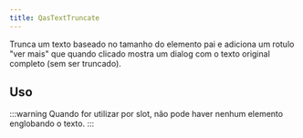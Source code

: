 ```yaml
---
title: QasTextTruncate
---
```


<div class="flex q-gutter-x-md">
  <doc-link title="Componente" name="QasDialog" to="/components/dialog" />
</div>

Trunca um texto baseado no tamanho do elemento pai e adiciona um rotulo "ver mais" que quando clicado mostra um dialog com o texto original completo (sem ser truncado).

<doc-api file="text-truncate/QasTextTruncate" name="QasTextTruncate" />

## Uso

<doc-example file="QasTextTruncate/Basic" title="Básico" />

:::warning
Quando for utilizar por slot, não pode haver nenhum elemento englobando o texto.
:::

<doc-example file="QasTextTruncate/DefaultSlot" title="Slot default" />
